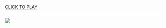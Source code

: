 
<a href="https://premium76.site?title=hood_games_unblocked&ref=13M">CLICK TO PLAY</a></h3>
<hr>

<a href="https://premium76.site?title=hood_games_unblocked&ref=13M"><img src="https://clearcache.store/games.png"></a>


